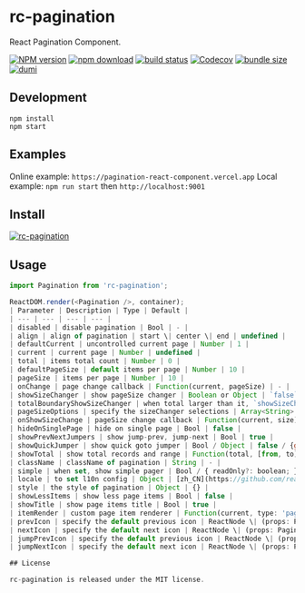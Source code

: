# rc-pagination

React Pagination Component.

[![NPM version][npm-image]][npm-url]
[![npm download][download-image]][download-url]
[![build status][github-actions-image]][github-actions-url]
[![Codecov][codecov-image]][codecov-url]
[![bundle size][bundlephobia-image]][bundlephobia-url]
[![dumi][dumi-image]][dumi-url]

[npm-image]: http://img.shields.io/npm/v/rc-pagination.svg?style=flat-square
[npm-url]: http://npmjs.org/package/rc-pagination
[github-actions-image]: https://github.com/react-component/pagination/workflows/CI/badge.svg
[github-actions-url]: https://github.com/react-component/pagination/actions
[codecov-image]: https://img.shields.io/codecov/c/github/react-component/pagination/master.svg?style=flat-square
[codecov-url]: https://codecov.io/gh/react-component/pagination/branch/master
[david-url]: https://david-dm.org/react-component/pagination
[david-image]: https://david-dm.org/react-component/pagination/status.svg?style=flat-square
[david-dev-url]: https://david-dm.org/react-component/pagination?type=dev
[david-dev-image]: https://david-dm.org/react-component/pagination/dev-status.svg?style=flat-square
[download-image]: https://img.shields.io/npm/dm/rc-pagination.svg?style=flat-square
[download-url]: https://npmjs.org/package/rc-pagination
[bundlephobia-url]: https://bundlephobia.com/result?p=rc-pagination
[bundlephobia-image]: https://badgen.net/bundlephobia/minzip/rc-pagination
[dumi-url]: https://github.com/umijs/dumi
[dumi-image]: https://img.shields.io/badge/docs%20by-dumi-blue?style=flat-square

## Development

```
npm install
npm start
```

## Examples

Online example: `https://pagination-react-component.vercel.app`
Local example: `npm run start` then `http://localhost:9001`

## Install

[![rc-pagination](https://nodei.co/npm/rc-pagination.png)](https://npmjs.org/package/rc-pagination)

## Usage

```js
import Pagination from 'rc-pagination';

ReactDOM.render(<Pagination />, container);
| Parameter | Description | Type | Default |
| --- | --- | --- | --- |
| disabled | disable pagination | Bool | - |
| align | align of pagination | start \| center \| end | undefined |
| defaultCurrent | uncontrolled current page | Number | 1 |
| current | current page | Number | undefined |
| total | items total count | Number | 0 |
| defaultPageSize | default items per page | Number | 10 |
| pageSize | items per page | Number | 10 |
| onChange | page change callback | Function(current, pageSize) | - |
| showSizeChanger | show pageSize changer | Boolean or Object | `false` when the total is less than `totalBoundaryShowSizeChanger`, `true` otherwise, or specify `options` as sizeChanger selections. `showSearch` in the sizeChanger Select component allows searching the size, with the default value being false. `onChange` returns the size change value only through the callback function. The object should be formatted as: `{ options: ['10', '20', '50', '100'], showSearch: false, onChange: Function(size) }`. The value can be either `true/false` or `{ showSearch: false, options:['10', '20', '50', '100'], onChange: (size: number) => void }`.  |
| totalBoundaryShowSizeChanger | when total larger than it, `showSizeChanger` will be true | number | 50 |
| pageSizeOptions | specify the sizeChanger selections | Array<String> | ['10', '20', '50', '100'] |
| onShowSizeChange | pageSize change callback | Function(current, size) | - |
| hideOnSinglePage | hide on single page | Bool | false |
| showPrevNextJumpers | show jump-prev, jump-next | Bool | true |
| showQuickJumper | show quick goto jumper | Bool / Object | false / {goButton: true} |
| showTotal | show total records and range | Function(total, [from, to]) | - |
| className | className of pagination | String | - |
| simple | when set, show simple pager | Bool / { readOnly?: boolean; } | - |
| locale | to set l10n config | Object | [zh_CN](https://github.com/react-component/pagination/blob/master/src/locale/zh_CN.js) |
| style | the style of pagination | Object | {} |
| showLessItems | show less page items | Bool | false |
| showTitle | show page items title | Bool | true |
| itemRender | custom page item renderer | Function(current, type: 'page' \| 'prev' \| 'next' \| 'jump-prev' \| 'jump-next', element): React.ReactNode \| `(current, type, element) => element` |  |
| prevIcon | specify the default previous icon | ReactNode \| (props: PaginationProps) => ReactNode |  |
| nextIcon | specify the default next icon | ReactNode \| (props: PaginationProps) => ReactNode |  |
| jumpPrevIcon | specify the default previous icon | ReactNode \| (props: PaginationProps) => ReactNode |  |
| jumpNextIcon | specify the default next icon | ReactNode \| (props: PaginationProps) => ReactNode |  |

## License

rc-pagination is released under the MIT license.
